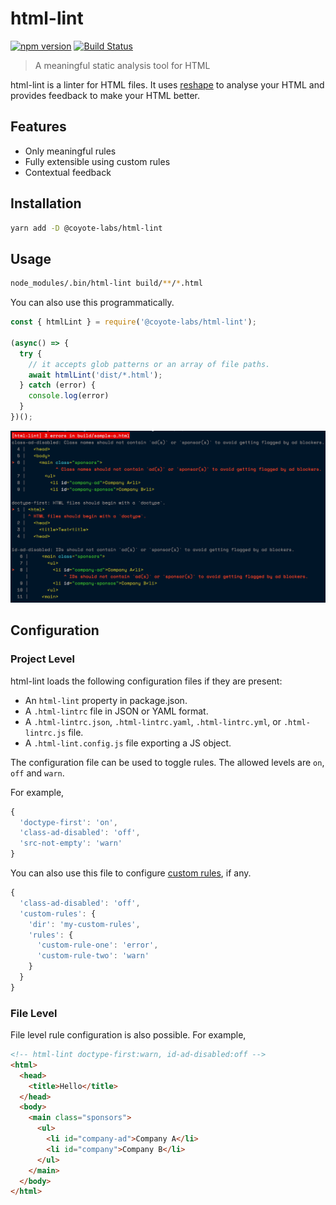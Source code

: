 # html-lint

[![npm version](https://badge.fury.io/js/%40coyote-labs%2Fhtml-lint.svg)](https://badge.fury.io/js/%40coyote-labs%2Fhtml-lint) [![Build Status](https://github.com/coyote-labs/html-lint/workflows/Build/badge.svg)](https://github.com/coyote-labs/html-lint/) 

> A meaningful static analysis tool for HTML

html-lint is a linter for HTML files. It uses
[reshape](https://github.com/reshape/reshape) to analyse
your HTML and provides feedback to make your HTML better.

## Features

* Only meaningful rules
* Fully extensible using custom rules
* Contextual feedback

## Installation

```bash
yarn add -D @coyote-labs/html-lint
```

## Usage

```bash
node_modules/.bin/html-lint build/**/*.html
```

You can also use this programmatically.

```js
const { htmlLint } = require('@coyote-labs/html-lint');

(async() => {
  try {
    // it accepts glob patterns or an array of file paths.
    await htmlLint('dist/*.html');
  } catch (error) {
    console.log(error)
  }
})();
```

![html-lint results](./_media/demo.png)

## Configuration

### Project Level

html-lint loads the following configuration files if they are present:

* An `html-lint` property in package.json.
* A `.html-lintrc` file in JSON or YAML format.
* A `.html-lintrc.json`, `.html-lintrc.yaml`, `.html-lintrc.yml`,
  or `.html-lintrc.js` file.
* A `.html-lint.config.js` file exporting a JS object.

The configuration file can be used to toggle rules. The allowed levels
are `on`, `off` and `warn`.

For example,

```js
{
  'doctype-first': 'on',
  'class-ad-disabled': 'off',
  'src-not-empty': 'warn'
}
```

You can also use this file to configure [custom rules](extending.md), if any.

```js
{
  'class-ad-disabled': 'off',
  'custom-rules': {
    'dir': 'my-custom-rules',
    'rules': {
      'custom-rule-one': 'error',
      'custom-rule-two': 'warn'
    }
  }
}
```

### File Level

File level rule configuration is also possible. For example,

```html
<!-- html-lint doctype-first:warn, id-ad-disabled:off -->
<html>
  <head>
    <title>Hello</title>
  </head>
  <body>
    <main class="sponsors">
      <ul>
        <li id="company-ad">Company A</li>
        <li id="company">Company B</li>
      </ul>
    </main>
  </body>
</html>
```
